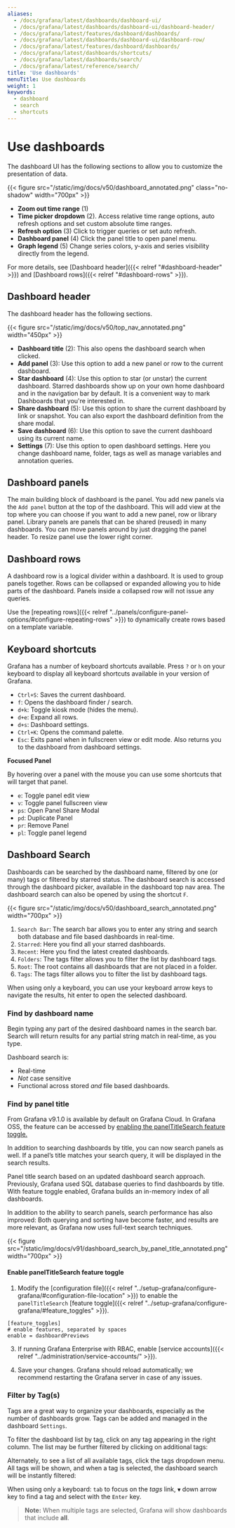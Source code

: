 ```yaml
---
aliases:
  - /docs/grafana/latest/dashboards/dashboard-ui/
  - /docs/grafana/latest/dashboards/dashboard-ui/dashboard-header/
  - /docs/grafana/latest/features/dashboard/dashboards/
  - /docs/grafana/latest/dashboards/dashboard-ui/dashboard-row/
  - /docs/grafana/latest/features/dashboard/dashboards/
  - /docs/grafana/latest/dashboards/shortcuts/
  - /docs/grafana/latest/dashboards/search/
  - /docs/grafana/latest/reference/search/
title: 'Use dashboards'
menuTitle: Use dashboards
weight: 1
keywords:
  - dashboard
  - search
  - shortcuts
---
```


# Use dashboards

The dashboard UI has the following sections to allow you to customize the presentation of data.

{{< figure src="/static/img/docs/v50/dashboard_annotated.png" class="no-shadow" width="700px" >}}

- **Zoom out time range** (1)
- **Time picker dropdown** (2). Access relative time range options, auto refresh options and set custom absolute time ranges.
- **Refresh option** (3) Click to trigger queries or set auto refresh.
- **Dashboard panel** (4) Click the panel title to open panel menu.
- **Graph legend** (5) Change series colors, y-axis and series visibility directly from the legend.

For more details, see [Dashboard header]({{< relref "#dashboard-header" >}}) and [Dashboard rows]({{< relref "#dashboard-rows" >}}).

## Dashboard header

The dashboard header has the following sections.

{{< figure src="/static/img/docs/v50/top_nav_annotated.png" width="450px" >}}

- **Dashboard title** (2): This also opens the dashboard search when clicked.
- **Add panel** (3): Use this option to add a new panel or row to the current dashboard.
- **Star dashboard** (4): Use this option to star (or unstar) the current dashboard. Starred dashboards show up on your own home dashboard and in the navigation bar by default. It is a convenient way to mark Dashboards that you're interested in.
- **Share dashboard** (5): Use this option to share the current dashboard by link or snapshot. You can also export the dashboard definition from the share modal.
- **Save dashboard** (6): Use this option to save the current dashboard using its current name.
- **Settings** (7): Use this option to open dashboard settings. Here you change dashboard name, folder, tags as well as manage variables and annotation queries.

## Dashboard panels

The main building block of dashboard is the panel. You add new panels via the `Add panel` button at the top of the dashboard. This will add view at the top where you can choose if you want to add a new panel, row or library panel. Library panels are panels that can be shared (reused) in many dashboards. You can move panels around by just dragging the panel header. To resize panel use the lower right corner.

## Dashboard rows

A dashboard row is a logical divider within a dashboard. It is used to group panels together. Rows can be collapsed or expanded allowing you to hide parts of the dashboard. Panels inside a collapsed row will not issue any queries.

Use the [repeating rows]({{< relref "../panels/configure-panel-options/#configure-repeating-rows" >}}) to dynamically create rows based on a template variable.

## Keyboard shortcuts

Grafana has a number of keyboard shortcuts available. Press `?` or `h` on your keyboard to display all keyboard shortcuts available in your version of Grafana.

- `Ctrl+S`: Saves the current dashboard.
- `f`: Opens the dashboard finder / search.
- `d+k`: Toggle kiosk mode (hides the menu).
- `d+e`: Expand all rows.
- `d+s`: Dashboard settings.
- `Ctrl+K`: Opens the command palette.
- `Esc`: Exits panel when in fullscreen view or edit mode. Also returns you to the dashboard from dashboard settings.

**Focused Panel**

By hovering over a panel with the mouse you can use some shortcuts that will target that panel.

- `e`: Toggle panel edit view
- `v`: Toggle panel fullscreen view
- `ps`: Open Panel Share Modal
- `pd`: Duplicate Panel
- `pr`: Remove Panel
- `pl`: Toggle panel legend

## Dashboard Search

Dashboards can be searched by the dashboard name, filtered by one (or many) tags or filtered by starred status. The dashboard search is accessed through the dashboard picker, available in the dashboard top nav area. The dashboard search can also be opened by using the shortcut `F`.

{{< figure src="/static/img/docs/v50/dashboard_search_annotated.png" width="700px" >}}

1. `Search Bar`: The search bar allows you to enter any string and search both database and file based dashboards in real-time.
1. `Starred`: Here you find all your starred dashboards.
1. `Recent`: Here you find the latest created dashboards.
1. `Folders`: The tags filter allows you to filter the list by dashboard tags.
1. `Root`: The root contains all dashboards that are not placed in a folder.
1. `Tags`: The tags filter allows you to filter the list by dashboard tags.

When using only a keyboard, you can use your keyboard arrow keys to navigate the results, hit enter to open the selected dashboard.

### Find by dashboard name

Begin typing any part of the desired dashboard names in the search bar. Search will return results for any partial string match in real-time, as you type.

Dashboard search is:

- Real-time
- _Not_ case sensitive
- Functional across stored _and_ file based dashboards.

### Find by panel title

From Grafana v9.1.0 is available by default on Grafana Cloud. In Grafana OSS, the feature can be accessed by [enabling the panelTitleSearch feature toggle.](#enable-panelTitleSearch-feature-toggle)

In addition to searching dashboards by title, you can now search panels as well. If a panel’s title matches your search query, it will be displayed in the search results.

Panel title search based on an updated dashboard search approach. Previously, Grafana used SQL database queries to find dashboards by title. With feature toggle enabled, Grafana builds an in-memory index of all dashboards.

In addition to the ability to search panels, search performance has also improved: Both querying and sorting have become faster, and results are more relevant, as Grafana now uses full-text search techniques.

{{< figure src="/static/img/docs/v91/dashboard_search_by_panel_title_annotated.png" width="700px" >}}

#### Enable panelTitleSearch feature toggle

1. Modify the [configuration file]({{< relref "../setup-grafana/configure-grafana/#configuration-file-location" >}}) to enable the `panelTitleSearch` [feature toggle]({{< relref "../setup-grafana/configure-grafana/#feature_toggles" >}}).

```
[feature_toggles]
# enable features, separated by spaces
enable = dashboardPreviews
```

3. If running Grafana Enterprise with RBAC, enable [service accounts]({{< relref "../administration/service-accounts/" >}}).

4. Save your changes. Grafana should reload automatically; we recommend restarting the Grafana server in case of any issues.

### Filter by Tag(s)

Tags are a great way to organize your dashboards, especially as the number of dashboards grow. Tags can be added and managed in the dashboard `Settings`.

To filter the dashboard list by tag, click on any tag appearing in the right column. The list may be further filtered by clicking on additional tags:

Alternately, to see a list of all available tags, click the tags dropdown menu. All tags will be shown, and when a tag is selected, the dashboard search will be instantly filtered:

When using only a keyboard: `tab` to focus on the _tags_ link, `▼` down arrow key to find a tag and select with the `Enter` key.

> **Note:** When multiple tags are selected, Grafana will show dashboards that include **all**.
